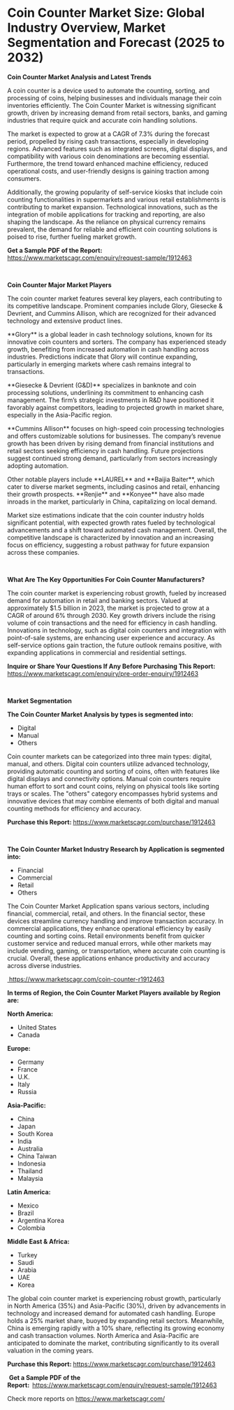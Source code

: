 <p><h1>Coin Counter Market Size: Global Industry Overview, Market Segmentation and Forecast (2025 to 2032)</h1></p><p><strong>Coin Counter Market Analysis and Latest Trends</strong></p>
<p><p>A coin counter is a device used to automate the counting, sorting, and processing of coins, helping businesses and individuals manage their coin inventories efficiently. The Coin Counter Market is witnessing significant growth, driven by increasing demand from retail sectors, banks, and gaming industries that require quick and accurate coin handling solutions.</p><p>The market is expected to grow at a CAGR of 7.3% during the forecast period, propelled by rising cash transactions, especially in developing regions. Advanced features such as integrated screens, digital displays, and compatibility with various coin denominations are becoming essential. Furthermore, the trend toward enhanced machine efficiency, reduced operational costs, and user-friendly designs is gaining traction among consumers.</p><p>Additionally, the growing popularity of self-service kiosks that include coin counting functionalities in supermarkets and various retail establishments is contributing to market expansion. Technological innovations, such as the integration of mobile applications for tracking and reporting, are also shaping the landscape. As the reliance on physical currency remains prevalent, the demand for reliable and efficient coin counting solutions is poised to rise, further fueling market growth.</p></p>
<p><strong>Get a Sample PDF of the Report:&nbsp;</strong> <a href="https://www.marketscagr.com/enquiry/request-sample/1912463?utm_campaign=2669&utm_medium=2&utm_source=Github&utm_content=ia&utm_term=22022025&utm_id=coin-counter">https://www.marketscagr.com/enquiry/request-sample/1912463</a></p>
<p>&nbsp;</p>
<p><strong>Coin Counter Major Market Players</strong></p>
<p><p>The coin counter market features several key players, each contributing to its competitive landscape. Prominent companies include Glory, Giesecke & Devrient, and Cummins Allison, which are recognized for their advanced technology and extensive product lines. </p><p>**Glory** is a global leader in cash technology solutions, known for its innovative coin counters and sorters. The company has experienced steady growth, benefiting from increased automation in cash handling across industries. Predictions indicate that Glory will continue expanding, particularly in emerging markets where cash remains integral to transactions.</p><p>**Giesecke & Devrient (G&D)** specializes in banknote and coin processing solutions, underlining its commitment to enhancing cash management. The firm’s strategic investments in R&D have positioned it favorably against competitors, leading to projected growth in market share, especially in the Asia-Pacific region.</p><p>**Cummins Allison** focuses on high-speed coin processing technologies and offers customizable solutions for businesses. The company’s revenue growth has been driven by rising demand from financial institutions and retail sectors seeking efficiency in cash handling. Future projections suggest continued strong demand, particularly from sectors increasingly adopting automation.</p><p>Other notable players include **LAUREL** and **Baijia Baiter**, which cater to diverse market segments, including casinos and retail, enhancing their growth prospects. **Renjie** and **Konyee** have also made inroads in the market, particularly in China, capitalizing on local demand.</p><p>Market size estimations indicate that the coin counter industry holds significant potential, with expected growth rates fueled by technological advancements and a shift toward automated cash management. Overall, the competitive landscape is characterized by innovation and an increasing focus on efficiency, suggesting a robust pathway for future expansion across these companies.</p></p>
<p>&nbsp;</p>
<p><strong>What Are The Key Opportunities For Coin Counter Manufacturers?</strong></p>
<p><p>The coin counter market is experiencing robust growth, fueled by increased demand for automation in retail and banking sectors. Valued at approximately $1.5 billion in 2023, the market is projected to grow at a CAGR of around 6% through 2030. Key growth drivers include the rising volume of coin transactions and the need for efficiency in cash handling. Innovations in technology, such as digital coin counters and integration with point-of-sale systems, are enhancing user experience and accuracy. As self-service options gain traction, the future outlook remains positive, with expanding applications in commercial and residential settings.</p></p>
<p><strong>Inquire or Share Your Questions If Any Before Purchasing This Report:</strong> <a href="https://www.marketscagr.com/enquiry/pre-order-enquiry/1912463?utm_campaign=2669&utm_medium=2&utm_source=Github&utm_content=ia&utm_term=22022025&utm_id=coin-counter">https://www.marketscagr.com/enquiry/pre-order-enquiry/1912463</a></p>
<p>&nbsp;</p>
<p><strong>Market Segmentation</strong></p>
<p><strong>The Coin Counter Market Analysis by types is segmented into:</strong></p>
<p><ul><li>Digital</li><li>Manual</li><li>Others</li></ul></p>
<p><p>Coin counter markets can be categorized into three main types: digital, manual, and others. Digital coin counters utilize advanced technology, providing automatic counting and sorting of coins, often with features like digital displays and connectivity options. Manual coin counters require human effort to sort and count coins, relying on physical tools like sorting trays or scales. The "others" category encompasses hybrid systems and innovative devices that may combine elements of both digital and manual counting methods for efficiency and accuracy.</p></p>
<p><strong>Purchase this Report:&nbsp;</strong><a href="https://www.marketscagr.com/purchase/1912463?utm_campaign=2669&utm_medium=2&utm_source=Github&utm_content=ia&utm_term=22022025&utm_id=coin-counter">https://www.marketscagr.com/purchase/1912463</a></p>
<p>&nbsp;</p>
<p><strong>The Coin Counter Market Industry Research by Application is segmented into:</strong></p>
<p><ul><li>Financial</li><li>Commercial</li><li>Retail</li><li>Others</li></ul></p>
<p><p>The Coin Counter Market Application spans various sectors, including financial, commercial, retail, and others. In the financial sector, these devices streamline currency handling and improve transaction accuracy. In commercial applications, they enhance operational efficiency by easily counting and sorting coins. Retail environments benefit from quicker customer service and reduced manual errors, while other markets may include vending, gaming, or transportation, where accurate coin counting is crucial. Overall, these applications enhance productivity and accuracy across diverse industries.</p></p>
<p><a href="https://www.marketscagr.com/coin-counter-r1912463?utm_campaign=2669&utm_medium=2&utm_source=Github&utm_content=ia&utm_term=22022025&utm_id=coin-counter">&nbsp;https://www.marketscagr.com/coin-counter-r1912463</a></p>
<p><strong>In terms of Region, the Coin Counter Market Players available by Region are:</strong></p>
<p>
    <p> <strong> North America: </strong>
        <ul>
            <li>United States</li>
            <li>Canada</li>
        </ul>
        </p> 
    <p> <strong> Europe: </strong>
        <ul>
            <li>Germany</li>
            <li>France</li>
            <li>U.K.</li>
            <li>Italy</li>
            <li>Russia</li>
        </ul>
        </p> 
    <p> <strong> Asia-Pacific: </strong>
        <ul>
            <li>China</li>
            <li>Japan</li>
            <li>South Korea</li>
            <li>India</li>
            <li>Australia</li>
            <li>China Taiwan</li>
            <li>Indonesia</li>
            <li>Thailand</li>
            <li>Malaysia</li>
        </ul>
        </p> 
    <p> <strong> Latin America: </strong>
        <ul>
            <li>Mexico</li>
            <li>Brazil</li>
            <li>Argentina Korea</li>
            <li>Colombia</li>
        </ul>
        </p> 
    <p> <strong> Middle East & Africa: </strong>
        <ul>
            <li>Turkey</li>
            <li>Saudi</li>
            <li>Arabia</li>
            <li>UAE</li>
            <li>Korea</li>
        </ul>
    </p>
    </p>
<p><p>The global coin counter market is experiencing robust growth, particularly in North America (35%) and Asia-Pacific (30%), driven by advancements in technology and increased demand for automated cash handling. Europe holds a 25% market share, buoyed by expanding retail sectors. Meanwhile, China is emerging rapidly with a 10% share, reflecting its growing economy and cash transaction volumes. North America and Asia-Pacific are anticipated to dominate the market, contributing significantly to its overall valuation in the coming years.</p></p>
<p><strong>Purchase this Report: </strong><a href="https://www.marketscagr.com/purchase/1912463?utm_campaign=2669&utm_medium=2&utm_source=Github&utm_content=ia&utm_term=22022025&utm_id=coin-counter">https://www.marketscagr.com/purchase/1912463</a></p>
<p>&nbsp;<strong>Get a Sample PDF of the Report:&nbsp;&nbsp;</strong><a href="https://www.marketscagr.com/enquiry/request-sample/1912463?utm_campaign=2669&utm_medium=2&utm_source=Github&utm_content=ia&utm_term=22022025&utm_id=coin-counter">https://www.marketscagr.com/enquiry/request-sample/1912463</a></p>
<p><strong></strong></p>
<p>Check more reports on <a href="https://www.marketscagr.com/?utm_campaign=2669&utm_medium=2&utm_source=Github&utm_content=ia&utm_term=22022025&utm_id=coin-counter">https://www.marketscagr.com/</a></p>